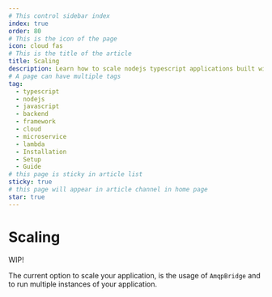 ```yaml
---
# This control sidebar index
index: true
order: 80
# This is the icon of the page
icon: cloud fas
# This is the title of the article
title: Scaling
description: Learn how to scale nodejs typescript applications built with PURISTA framework.
# A page can have multiple tags
tag:
  - typescript
  - nodejs
  - javascript
  - backend
  - framework
  - cloud
  - microservice
  - lambda
  - Installation
  - Setup
  - Guide
# this page is sticky in article list
sticky: true
# this page will appear in article channel in home page
star: true
---
```


# Scaling

WIP!

The current option to scale your application, is the usage of `AmqpBridge` and to run multiple instances of your application.